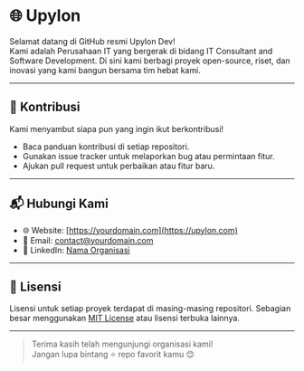 # 🌐 Upylon

Selamat datang di GitHub resmi Upylon Dev!  
Kami adalah Perusahaan IT yang bergerak di bidang IT Consultant and Software Development. Di sini kami berbagi proyek open-source, riset, dan inovasi yang kami bangun bersama tim hebat kami.

---

## 🤝 Kontribusi

Kami menyambut siapa pun yang ingin ikut berkontribusi!

- Baca panduan kontribusi di setiap repositori.
- Gunakan issue tracker untuk melaporkan bug atau permintaan fitur.
- Ajukan pull request untuk perbaikan atau fitur baru.

---



## 📬 Hubungi Kami

- 🌐 Website: [https://yourdomain.com](https://upylon.com)
- 📧 Email: contact@yourdomain.com
- 📱 LinkedIn: [Nama Organisasi](https://linkedin.com/)

---

## 📄 Lisensi

Lisensi untuk setiap proyek terdapat di masing-masing repositori. Sebagian besar menggunakan [MIT License](https://opensource.org/licenses/MIT) atau lisensi terbuka lainnya.

---

> Terima kasih telah mengunjungi organisasi kami!  
> Jangan lupa bintang ⭐ repo favorit kamu 😊
